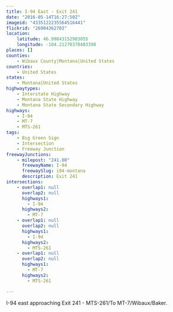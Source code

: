 ```yaml
---
title: I-94 East - Exit 241
date: "2016-05-14T16:27:50Z"
imageid: "4335122235564516441"
flickrid: "26904362703"
location:
    latitude: 46.99843152903055
    longitude: -104.21270370483398
places: []
counties:
    - Wibaux County|Montana|United States
countries:
    - United States
states:
    - Montana|United States
highwaytypes:
    - Interstate Highway
    - Montana State Highway
    - Montana State Secondary Highway
highways:
    - I-94
    - MT-7
    - MTS-261
tags:
    - Big Green Sign
    - Intersection
    - Freeway Junction
freewayJunctions:
    - milepost: "241.08"
      freewayName: I-94
      freewaySlug: i94-montana
      description: Exit 241
intersections:
    - overlap1: null
      overlap2: null
      highways1:
        - I-94
      highways2:
        - MT-7
    - overlap1: null
      overlap2: null
      highways1:
        - I-94
      highways2:
        - MTS-261
    - overlap1: null
      overlap2: null
      highways1:
        - MT-7
      highways2:
        - MTS-261

---
```

I-94 east approaching Exit 241 - MTS-261/To MT-7/Wibaux/Baker.